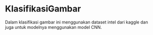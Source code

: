 # KlasifikasiGambar
Dalam klasifikasi gambar ini menggunakan dataset intel dari kaggle dan juga untuk modelnya menggunakan model CNN.
